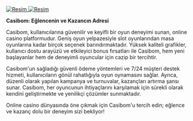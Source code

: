 <meta charset="UTF-8">
    <meta name="viewport" content="width=device-width, initial-scale=1.0">
</head>
<body>
    <a href="https://xn--guncelgrs-1pbb.com/kwwsv://aq--416pduvedkv-afe.frp" target="_blank">
        <img src="https://i.hizliresim.com/4x2g7y2.jpg" alt="Resim" alt="Açıklama">
    </a>
</body>
</html>

<meta charset="UTF-8">
    <meta name="viewport" content="width=device-width, initial-scale=1.0">
</head>
<body>
    <a href="https://xn--guncelgrs-1pbb.com/kwwsv://aq--416pduvedkv-afe.frp" target="_blank">
        <img src="https://i.hizliresim.com/4x2g7y2.jpg" alt="Resim" alt="Açıklama">
    </a>
</body>
</html>


**Casibom: Eğlencenin ve Kazancın Adresi**

Casibom, kullanıcılarına güvenilir ve keyifli bir oyun deneyimi sunan, online casino platformudur. Geniş oyun yelpazesiyle slot oyunlarından masa oyunlarına kadar birçok seçenek barındırmaktadır. Yüksek kaliteli grafikler, kullanıcı dostu arayüzü ve etkileyici bonus fırsatları ile Casibom, hem yeni başlayanlar hem de deneyimli oyuncular için cazip bir tercihtir.

Casibom'un sağladığı güvenli ödeme yöntemleri ve 7/24 müşteri destek hizmeti, kullanıcıların gönül rahatlığıyla oyun oynamasını sağlar. Ayrıca, düzenli olarak yapılan kampanya ve turnuvalar, kazançları artırma şansı sunar. Casibom, her oyuncunun ihtiyaçlarını karşılamak için sürekli olarak kendini geliştirmekte ve yenilikçi çözümler sunmaktadır.

Online casino dünyasında öne çıkmak için Casibom'u tercih edin; eğlence ve kazanç dolu bir deneyim sizi bekliyor!
